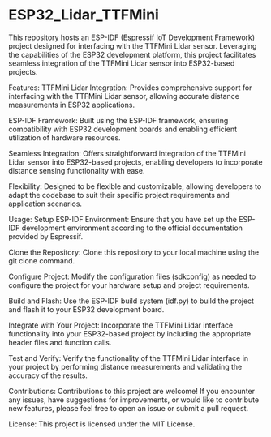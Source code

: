 # ESP32_Lidar_TTFMini
This repository hosts an ESP-IDF (Espressif IoT Development Framework) project designed for interfacing with the TTFMini Lidar sensor. Leveraging the capabilities of the ESP32 development platform, this project facilitates seamless integration of the TTFMini Lidar sensor into ESP32-based projects.

Features:
TTFMini Lidar Integration: Provides comprehensive support for interfacing with the TTFMini Lidar sensor, allowing accurate distance measurements in ESP32 applications.

ESP-IDF Framework: Built using the ESP-IDF framework, ensuring compatibility with ESP32 development boards and enabling efficient utilization of hardware resources.

Seamless Integration: Offers straightforward integration of the TTFMini Lidar sensor into ESP32-based projects, enabling developers to incorporate distance sensing functionality with ease.

Flexibility: Designed to be flexible and customizable, allowing developers to adapt the codebase to suit their specific project requirements and application scenarios.

Usage:
Setup ESP-IDF Environment: Ensure that you have set up the ESP-IDF development environment according to the official documentation provided by Espressif.

Clone the Repository: Clone this repository to your local machine using the git clone command.

Configure Project: Modify the configuration files (sdkconfig) as needed to configure the project for your hardware setup and project requirements.

Build and Flash: Use the ESP-IDF build system (idf.py) to build the project and flash it to your ESP32 development board.

Integrate with Your Project: Incorporate the TTFMini Lidar interface functionality into your ESP32-based project by including the appropriate header files and function calls.

Test and Verify: Verify the functionality of the TTFMini Lidar interface in your project by performing distance measurements and validating the accuracy of the results.

Contributions:
Contributions to this project are welcome! If you encounter any issues, have suggestions for improvements, or would like to contribute new features, please feel free to open an issue or submit a pull request.

License:
This project is licensed under the MIT License.
